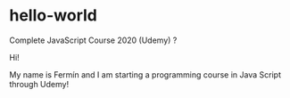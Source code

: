 # hello-world
Complete JavaScript Course 2020 (Udemy) ?


Hi!

My name is Fermín and I am starting a programming course in Java Script through Udemy!
